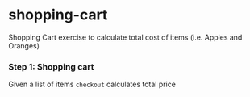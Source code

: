 # shopping-cart
Shopping Cart exercise to calculate total cost of items (i.e. Apples and Oranges)

### Step 1: Shopping cart
Given a list of items ```checkout``` calculates total price

